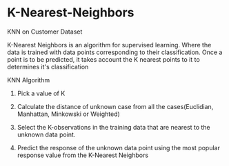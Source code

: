 # K-Nearest-Neighbors

KNN on Customer Dataset 

K-Nearest Neighbors is an algorithm for supervised learning. Where the data is trained with data points corresponding to their classification. Once a point is to be predicted, it takes account the K nearest points to it to determines it's classification 

KNN Algorithm

1. Pick a value of K

2. Calculate the distance of unknown case from all the cases(Euclidian, Manhattan, Minkowski or Weighted)

3. Select the K-observations in the training data that are nearest to the unknown data point.

4. Predict the response of the unknown data point using the most popular response value from the K-Nearest Neighbors

